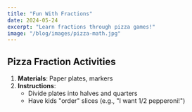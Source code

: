 ```yaml
---
title: "Fun With Fractions"
date: 2024-05-24
excerpt: "Learn fractions through pizza games!"
image: "/blog/images/pizza-math.jpg"
---
```


## Pizza Fraction Activities

1. **Materials**: Paper plates, markers
2. **Instructions**:
   - Divide plates into halves and quarters
   - Have kids "order" slices (e.g., "I want 1/2 pepperoni!")

